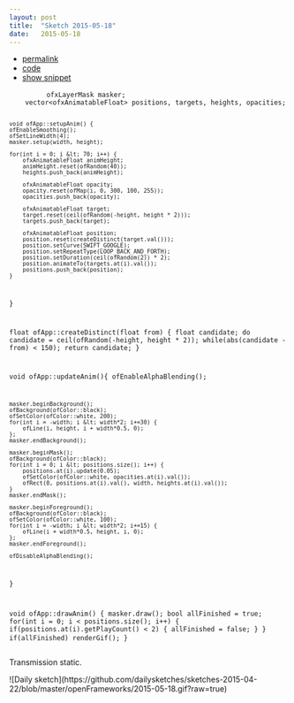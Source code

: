 ```yaml
---
layout: post
title:  "Sketch 2015-05-18"
date:   2015-05-18
---
```

<div class="code">
    <ul>
		<li><a href="{% post_url 2015-05-18-sketch %}">permalink</a></li>
		<li><a href="https://github.com/dailysketches/dailySketches/tree/master/sketches/2015-05-18">code</a></li>
		<li><a href="#" class="snippet-button">show snippet</a></li>
	</ul>
    <pre class="snippet">
        <code class="cpp">ofxLayerMask masker;
    vector&lt;ofxAnimatableFloat&gt; positions, targets, heights, opacities;

    void ofApp::setupAnim() {
    ofEnableSmoothing();
    ofSetLineWidth(4);
    masker.setup(width, height);
    
    for(int i = 0; i &lt; 70; i++) {
        ofxAnimatableFloat animHeight;
        animHeight.reset(ofRandom(40));
        heights.push_back(animHeight);
        
        ofxAnimatableFloat opacity;
        opacity.reset(ofMap(i, 0, 300, 100, 255));
        opacities.push_back(opacity);
        
        ofxAnimatableFloat target;
        target.reset(ceil(ofRandom(-height, height * 2)));
        targets.push_back(target);
        
        ofxAnimatableFloat position;
        position.reset(createDistinct(target.val()));
        position.setCurve(SWIFT_GOOGLE);
        position.setRepeatType(LOOP_BACK_AND_FORTH);
        position.setDuration(ceil(ofRandom(2)) * 2);
        position.animateTo(targets.at(i).val());
        positions.push_back(position);
    }
}

float ofApp::createDistinct(float from) {
    float candidate;
    do candidate = ceil(ofRandom(-height, height * 2));
    while(abs(candidate - from) &lt; 150);
    return candidate;
}

void ofApp::updateAnim(){
    ofEnableAlphaBlending();
    
    masker.beginBackground();
    ofBackground(ofColor::black);
    ofSetColor(ofColor::white, 200);
    for(int i = -width; i &lt; width*2; i+=30) {
        ofLine(i, height, i + width*0.5, 0);
    };
    masker.endBackground();
    
    masker.beginMask();
    ofBackground(ofColor::black);
    for(int i = 0; i &lt; positions.size(); i++) {
        positions.at(i).update(0.05);
        ofSetColor(ofColor::white, opacities.at(i).val());
        ofRect(0, positions.at(i).val(), width, heights.at(i).val());
    }
    masker.endMask();
    
    masker.beginForeground();
    ofBackground(ofColor::black);
    ofSetColor(ofColor::white, 100);
    for(int i = -width; i &lt; width*2; i+=15) {
        ofLine(i + width*0.5, height, i, 0);
    };
    masker.endForeground();
    
    ofDisableAlphaBlending();
}

void ofApp::drawAnim() {
    masker.draw();
    bool allFinished = true;
    for(int i = 0; i &lt; positions.size(); i++) {
        if(positions.at(i).getPlayCount() &lt; 2) {
            allFinished = false;
        }
    }
    if(allFinished) renderGif();
}</code>
    </pre>
</div>
<p class="description">Transmission static.</p>
![Daily sketch](https://github.com/dailysketches/sketches-2015-04-22/blob/master/openFrameworks/2015-05-18.gif?raw=true)
